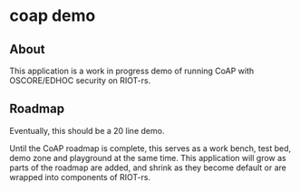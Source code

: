 # coap demo

## About

This application is a work in progress demo of running CoAP with OSCORE/EDHOC security on RIOT-rs.

## Roadmap

Eventually, this should be a 20 line demo.

Until the CoAP roadmap is complete,
this serves as a work bench, test bed, demo zone and playground at the same time.
This application will grow as parts of the roadmap are added,
and shrink as they become default or are wrapped into components of RIOT-rs.
